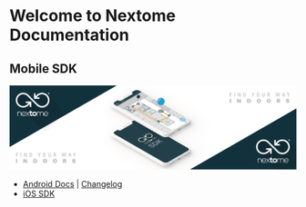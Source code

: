 # Welcome to Nextome Documentation


## Mobile SDK
![Nextome Android Sdk Image](https://raw.githubusercontent.com/Nextome/nextome-phoenix-android-whitelabel/main/resources/img-sdk-githubBx2.png?token=ABK44BJ4J33AED564QB5BCLBGCIPK)

 * [Android Docs](sdk/android/README.md) | [Changelog](sdk/android/CHANGELOG.md)
 * [iOS SDK](sdk/ios/README.md)